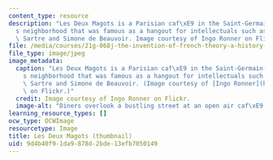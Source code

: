 ```yaml
---
content_type: resource
description: "Les Deux Magots is a Parisian caf\xE9 in the Saint-Germain-des-Pr\xE9\
  s neighborhood that was famous as a hangout for intellectuals such as Jean-Paul\
  \ Sartre and Simone de Beauvoir. Image courtesy of Ingo Ronner on Flickr."
file: /media/courses/21g-068j-the-invention-of-french-theory-a-history-of-transatlantic-intellectual-life-since-1945-spring-2012/9d4b40f91da9878d2bde13efb7050149_21g-068js12-th.jpg
file_type: image/jpeg
image_metadata:
  caption: "Les Deux Magots is a Parisian caf\xE9 in the Saint-Germain-des-Pr\xE9\
    s neighborhood that was famous as a hangout for intellectuals such as Jean-Paul\
    \ Sartre and Simone de Beauvoir. (Image courtesy of [Ingo Ronner](http://www.flickr.com/photos/25143217@N05/3571065134/in/photostream/)\
    \ on Flickr.)"
  credit: Image courtesy of Ingo Ronner on Flickr.
  image-alt: "Diners overlook a bustling street at an open air caf\xE9 in Paris."
learning_resource_types: []
ocw_type: OCWImage
resourcetype: Image
title: Les Deux Magots (thumbnail)
uid: 9d4b40f9-1da9-878d-2bde-13efb7050149
---
```

